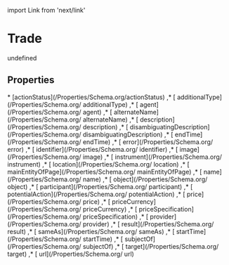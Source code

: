import Link from 'next/link'
# Trade

undefined

## Properties

<Grid>
* [actionStatus](/Properties/Schema.org/actionStatus)
,* [ additionalType](/Properties/Schema.org/ additionalType)
,* [ agent](/Properties/Schema.org/ agent)
,* [ alternateName](/Properties/Schema.org/ alternateName)
,* [ description](/Properties/Schema.org/ description)
,* [ disambiguatingDescription](/Properties/Schema.org/ disambiguatingDescription)
,* [ endTime](/Properties/Schema.org/ endTime)
,* [ error](/Properties/Schema.org/ error)
,* [ identifier](/Properties/Schema.org/ identifier)
,* [ image](/Properties/Schema.org/ image)
,* [ instrument](/Properties/Schema.org/ instrument)
,* [ location](/Properties/Schema.org/ location)
,* [ mainEntityOfPage](/Properties/Schema.org/ mainEntityOfPage)
,* [ name](/Properties/Schema.org/ name)
,* [ object](/Properties/Schema.org/ object)
,* [ participant](/Properties/Schema.org/ participant)
,* [ potentialAction](/Properties/Schema.org/ potentialAction)
,* [ price](/Properties/Schema.org/ price)
,* [ priceCurrency](/Properties/Schema.org/ priceCurrency)
,* [ priceSpecification](/Properties/Schema.org/ priceSpecification)
,* [ provider](/Properties/Schema.org/ provider)
,* [ result](/Properties/Schema.org/ result)
,* [ sameAs](/Properties/Schema.org/ sameAs)
,* [ startTime](/Properties/Schema.org/ startTime)
,* [ subjectOf](/Properties/Schema.org/ subjectOf)
,* [ target](/Properties/Schema.org/ target)
,* [ url](/Properties/Schema.org/ url)

</Grid>

